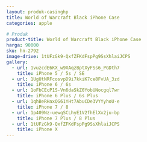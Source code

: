 ```yaml
---
layout: produk-casinghp
title: World of Warcraft Black iPhone Case
categories: apple

# Produk
product-title: World of Warcraft Black iPhone Case
harga: 90000
sku: hn-2792
image-drive: 1tUFzGk9-QxfZFKdFspPg9SsXhlaiJCPS
gallery:
  - url: 1vuzcdE6KX_w9XAqzBptXyFSs6_PGDth7
    title: iPhone 5 / 5s / SE
  - url: 1UgUtNRFcosvpD9i7kkiK7ce8FvUA_3zd
    title: iPhone 6 / 6s
  - url: 1oFbCEcP1S-Vn6daSkZ0YobUNocgql7wr
    title: iPhone 6 Plus / 6s Plus
  - url: 1qhBeRHaxQG61YHt7AbuCDe3VYYyhoU-e
    title: iPhone 7 / 8
  - url: 1p409Nz-uewgSCLhyE1V2fhElXx2ju-bp
    title: iPhone 7 Plus / 8 Plus
  - url: 1tUFzGk9-QxfZFKdFspPg9SsXhlaiJCPS
    title: iPhone X
---
```

